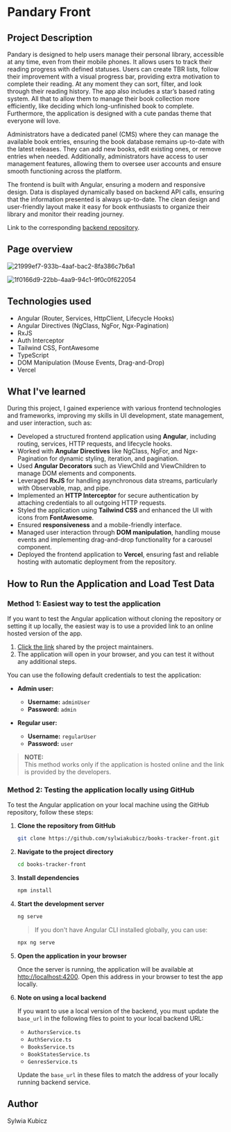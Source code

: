 # Pandary Front

## Project Description
Pandary is designed to help users manage their personal library, accessible at any time, even from their mobile phones. It allows users to track their reading progress with defined statuses. Users can create TBR lists, follow their improvement with a visual progress bar, providing extra motivation to complete their reading. At any moment they can sort, filter, and look through their reading history. The app also includes a star’s based rating system. All that to allow them to manage their book collection more efficiently, like deciding which long-unfinished book to complete. Furthermore, the application is designed with a cute pandas theme that everyone will love.

Administrators have a dedicated panel (CMS) where they can manage the available book entries, ensuring the book database remains up-to-date with the latest releases. They can add new books, edit existing ones, or remove entries when needed. Additionally, administrators have access to user management features, allowing them to oversee user accounts and ensure smooth functioning across the platform.

The frontend is built with Angular, ensuring a modern and responsive design. Data is displayed dynamically based on backend API calls, ensuring that the information presented is always up-to-date. The clean design and user-friendly layout make it easy for book enthusiasts to organize their library and monitor their reading journey.

Link to the corresponding [backend repository](https://github.com/sylwiakubicz/books-tracker-app).

## Page overview

![21999ef7-933b-4aaf-bac2-8fa386c7b6a1](https://github.com/user-attachments/assets/c788e65e-7d35-4d03-aa41-21f38c05ef4d)


![1f0166d9-22bb-4aa9-94c1-9f0c0f622054](https://github.com/user-attachments/assets/99e6b7af-a12f-4234-a067-8ae963a889da)



## Technologies used
- Angular (Router, Services, HttpClient, Lifecycle Hooks)
- Angular Directives (NgClass, NgFor, Ngx-Pagination)
- RxJS
- Auth Interceptor
- Tailwind CSS, FontAwesome
- TypeScript
- DOM Manipulation (Mouse Events, Drag-and-Drop)
- Vercel

## What I've learned
During this project, I gained experience with various frontend technologies and frameworks, improving my skills in UI development, state management, and user interaction, such as:

- Developed a structured frontend application using **Angular**, including routing, services, HTTP requests, and lifecycle hooks.
- Worked with **Angular Directives** like NgClass, NgFor, and Ngx-Pagination for dynamic styling, iteration, and pagination.
- Used **Angular Decorators** such as ViewChild and ViewChildren to manage DOM elements and components.
- Leveraged **RxJS** for handling asynchronous data streams, particularly with Observable, map, and pipe.
- Implemented an **HTTP Interceptor** for secure authentication by attaching credentials to all outgoing HTTP requests.
- Styled the application using **Tailwind CSS** and enhanced the UI with icons from **FontAwesome**.
- Ensured **responsiveness** and a mobile-friendly interface.
- Managed user interaction through **DOM manipulation**, handling mouse events and implementing drag-and-drop functionality for a carousel component.
- Deployed the frontend application to **Vercel**, ensuring fast and reliable hosting with automatic deployment from the repository.

## How to Run the Application and Load Test Data

### Method 1: Easiest way to test the application
If you want to test the Angular application without cloning the repository or setting it up locally, the easiest way is to use a provided link to an online hosted version of the app.

1. [Click the link](https://pandary.vercel.app/) shared by the project maintainers.
2. The application will open in your browser, and you can test it without any additional steps.

You can use the following default credentials to test the application:

- **Admin user:**
  - **Username:** `adminUser`
  - **Password:** `admin`

- **Regular user:**
  - **Username:** `regularUser`
  - **Password:** `user`

> **NOTE:**  
> This method works only if the application is hosted online and the link is provided by the developers.

### Method 2: Testing the application locally using GitHub
To test the Angular application on your local machine using the GitHub repository, follow these steps:

1. **Clone the repository from GitHub**

    ```bash
    git clone https://github.com/sylwiakubicz/books-tracker-front.git
    ```

2. **Navigate to the project directory**

    ```bash
    cd books-tracker-front
    ```

3. **Install dependencies**

    ```bash
    npm install
    ```

4. **Start the development server**

    ```bash
    ng serve
    ```

    > If you don't have Angular CLI installed globally, you can use:

    ```bash
    npx ng serve
    ```

5. **Open the application in your browser**
   
   Once the server is running, the application will be available at [http://localhost:4200](http://localhost:4200). Open this address in your browser to test the app locally.

6. **Note on using a local backend**

   If you want to use a local version of the backend, you must update the `base_url` in the following files to point to your local backend URL:

   - `AuthorsService.ts`
   - `AuthService.ts`
   - `BooksService.ts`
   - `BookStatesService.ts`
   - `GenresService.ts`

   Update the `base_url` in these files to match the address of your locally running backend service.
       
## Author
Sylwia Kubicz
